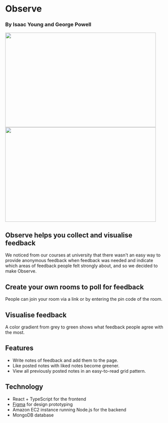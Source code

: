 # Observe
### By Isaac Young and George Powell
<p float="left">    
    <img src="READMEImages/demo_room.gif" width="480" height="301"/>
    <img src="READMEImages/new_room.gif"  width="480" height="301"/>
</p>


## Observe helps you collect and visualise feedback
We noticed from our courses at university that there wasn't an easy way to provide anonymous feedback when feedback was needed and indicate which areas of feedback people felt strongly about, and so we decided to make Observe. 

## Create your own rooms to poll for feedback
People can join your room via a link or by entering the pin code of the room. 

## Visualise feedback
A color gradient from grey to green shows what feedback people agree with the most. 

## Features
- Write notes of feedback and add them to the page.
- Like posted notes with liked notes become greener.
- View all previously posted notes in an easy-to-read grid pattern.

## Technology 
- React + TypeScript for the frontend
- [Figma](https://www.figma.com/file/ckgnSORLxTf31YEWymSS4a/Observer?node-id=0%3A1) for design prototyping
- Amazon EC2 instance running Node.js for the backend
- MongoDB database 
    
